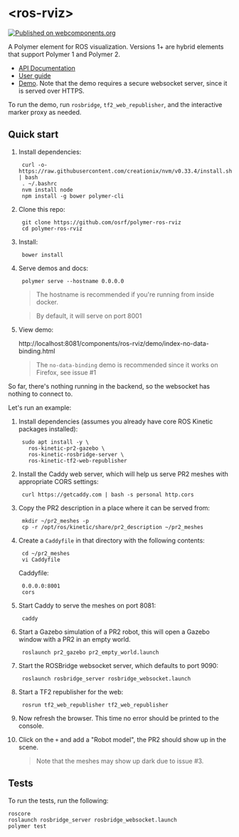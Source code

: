 # \<ros-rviz\>
[![Published on webcomponents.org](https://img.shields.io/badge/webcomponents.org-published-blue.svg)](https://www.webcomponents.org/element/jstnhuang/ros-rviz)

A Polymer element for ROS visualization.
Versions 1+ are hybrid elements that support Polymer 1 and Polymer 2.

- [API Documentation](https://www.webcomponents.org/element/jstnhuang/ros-rviz/elements/ros-rviz)
- [User guide](https://github.com/jstnhuang/ros-rviz/wiki/User-guide)
- [Demo](https://www.webcomponents.org/element/jstnhuang/ros-rviz/demo/demo/index.html).
  Note that the demo requires a secure websocket server, since it is served over HTTPS.

To run the demo, run `rosbridge`, `tf2_web_republisher`, and the interactive marker proxy as needed.

## Quick start

1. Install dependencies:

        curl -o- https://raw.githubusercontent.com/creationix/nvm/v0.33.4/install.sh | bash
        . ~/.bashrc
        nvm install node
        npm install -g bower polymer-cli

1. Clone this repo:

        git clone https://github.com/osrf/polymer-ros-rviz
        cd polymer-ros-rviz

1. Install:

        bower install

1. Serve demos and docs:

        polymer serve --hostname 0.0.0.0

   > The hostname is recommended if you're running from inside docker.

   > By default, it will serve on port 8001

1. View demo:

    http://localhost:8081/components/ros-rviz/demo/index-no-data-binding.html

    > The `no-data-binding` demo is recommended since it works on Firefox, see issue #1

So far, there's nothing running in the backend, so the websocket has nothing to
connect to.

Let's run an example:

1. Install dependencies (assumes you already have core ROS Kinetic packages installed):

        sudo apt install -y \
          ros-kinetic-pr2-gazebo \
          ros-kinetic-rosbridge-server \
          ros-kinetic-tf2-web-republisher

1. Install the Caddy web server, which will help us serve PR2 meshes with appropriate CORS settings:

        curl https://getcaddy.com | bash -s personal http.cors

1. Copy the PR2 description in a place where it can be served from:

        mkdir ~/pr2_meshes -p
        cp -r /opt/ros/kinetic/share/pr2_description ~/pr2_meshes

1. Create a `Caddyfile` in that directory with the following contents:

        cd ~/pr2_meshes
        vi Caddyfile

    Caddyfile:


        0.0.0.0:8001
        cors

1. Start Caddy to serve the meshes on port 8081:

        caddy

1. Start a Gazebo simulation of a PR2 robot, this will open a Gazebo window with
   a PR2 in an empty world.

        roslaunch pr2_gazebo pr2_empty_world.launch

1. Start the ROSBridge websocket server, which defaults to port 9090:

        roslaunch rosbridge_server rosbridge_websocket.launch

1. Start a TF2 republisher for the web:

        rosrun tf2_web_republisher tf2_web_republisher

1. Now refresh the browser. This time no error should be printed to the console.

1. Click on the `+` and add a "Robot model", the PR2 should show up in the scene.

    > Note that the meshes may show up dark due to issue #3.


## Tests

To run the tests, run the following:

```
roscore
roslaunch rosbridge_server rosbridge_websocket.launch
polymer test
```
